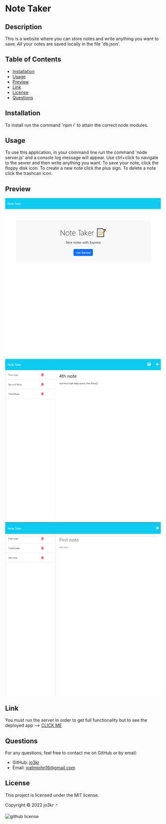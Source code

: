 # Note Taker

## Description

This is a website where you can store notes and write anything you want to save. All your notes are saved locally in the file 'db.json'.

## Table of Contents

- [Installation](#installation)
- [Usage](#usage)
- [Preview](#preview)
- [Link](#link)
- [License](#license)
- [Questions](#questions)

## Installation

To install run the command 'npm i' to attain the correct node modules.

## Usage

To use this application, in your command line run the command 'node server.js' and a console log message will appear. Use ctrl+click to navigate to the sevrer and then write anything you want. To save your note, click the floppy disk icon. To create a new note click the plus sign. To delete a note click the trashcan icon.

## Preview

![note taker homepage](public/assets/images/notake1.png)
![notes showing writing and saving functionality](public/assets/images/notake2.png)
![notes showing note 2 deleted functionality](public/assets/images/notake3.png)

## Link

You must run the server in order to get full functionality but to see the deployed app --> [CLICK ME](https://jo3kr.github.io/Note-Taker/)

## Questions

For any questions, feel free to contact me on GitHub or by email:

- GitHub: [jo3kr](https://github.com/jo3kr)
- Email: joelmjohn16@gmail.com

## License

This project is licensed under the MIT license.

Copyright &copy; 2022 jo3kr &#127183;

![github license](http://img.shields.io/badge/license-MIT-blueviolet.svg)
